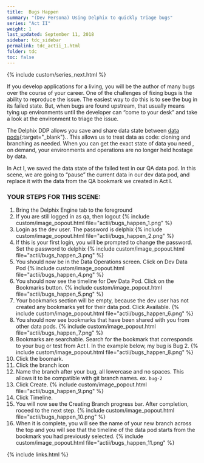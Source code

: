 ```yaml
---
title:  Bugs Happen
summary: "(Dev Persona) Using Delphix to quickly triage bugs"
series: "Act II"
weight: 1
last_updated: September 11, 2018
sidebar: tdc_sidebar
permalink: tdc_actii_1.html
folder: tdc
toc: false
---
```

<!-- {% include custom/series.html %} -->
{% include custom/series_next.html %}

If you develop applications for a living, you will be the author of many bugs over the course of your career. One of the challenges of fixing bugs is the ability to reproduce the issue. The easiest way to do this is to see the bug in its failed state. But, when bugs are found upstream, that usually means tying up environments until the developer can “come to your desk” and take a look at the environment to triage the issue.

The Delphix DDP allows you save and share data state between [data pods](https://www.delphix.com/platform/data-pod){:target="_blank"}.. This allows us to treat data as code: cloning and branching as needed. When you can get the exact state of data you need , on demand, your environments and operations are no longer held hostage by data.

In Act I, we saved the data state of the failed test in our QA data pod. In this scene, we are going to “pause” the current data in our dev data pod, and replace it with the data from the QA bookmark we created in Act I.

### YOUR STEPS FOR THIS SCENE:

1. Bring the Delphix Engine tab to the foreground
2. If you are still logged in as qa, then logout
   {% include custom/image_popout.html file="actii/bugs_happen_1.png" %}
3. Login as the dev user. The password is delphix
   {% include custom/image_popout.html file="actii/bugs_happen_2.png" %}
4. If this is your first login, you will be prompted to change the password. Set the password to delphix
   {% include custom/image_popout.html file="actii/bugs_happen_3.png" %}
5. You should now be in the Data Operations screen. Click on Dev Data Pod
   {% include custom/image_popout.html file="actii/bugs_happen_4.png" %}
6. You should now see the timeline for Dev Data Pod. Click on the Bookmarks button.
   {% include custom/image_popout.html file="actii/bugs_happen_5.png" %}
7. Your bookmarks section will be empty, because the dev user has not created any bookmarks yet for their data pod. Click Available.
   {% include custom/image_popout.html file="actii/bugs_happen_6.png" %}
8. You should now see bookmarks that have been shared with you from other data pods.
   {% include custom/image_popout.html file="actii/bugs_happen_7.png" %}
9. Bookmarks are searchable. Search for the bookmark that corresponds to your bug or test from Act I. In the example below, my bug is Bug 2.
   {% include custom/image_popout.html file="actii/bugs_happen_8.png" %}
10. Click the boomark.
11. Click the branch icon
12. Name the branch after your bug, all lowercase and no spaces. This allows it to be compatible with git branch names. ex. `bug-2`
13. Click Create.
    {% include custom/image_popout.html file="actii/bugs_happen_9.png" %}
14. Click Timeline.
15. You will now see the Creating Branch progress bar. After completion, roceed to the next step.
    {% include custom/image_popout.html file="actii/bugs_happen_10.png" %}
16. When it is complete, you will see the name of your new branch across the top and you will see that the timeline of the data pod starts from the bookmark you had previously selected.
    {% include custom/image_popout.html file="actii/bugs_happen_11.png" %}

{% include links.html %}
